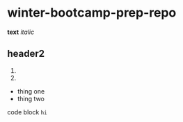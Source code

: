 # winter-bootcamp-prep-repo
**text**
_italic_

## header2

1. 
1. 
* thing one 
* thing two

code block `hi`
